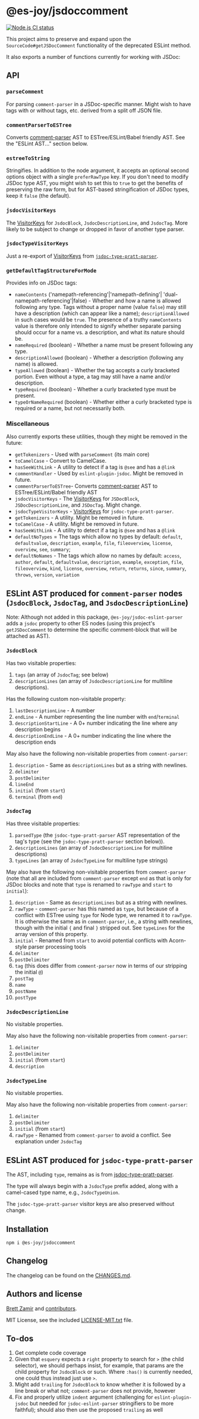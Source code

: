 # @es-joy/jsdoccomment

[![Node.js CI status](https://github.com/brettz9/getJSDocComment/workflows/Node.js%20CI/badge.svg)](https://github.com/brettz9/getJSDocComment/actions)

This project aims to preserve and expand upon the
`SourceCode#getJSDocComment` functionality of the deprecated ESLint method.

It also exports a number of functions currently for working with JSDoc:

## API

### `parseComment`

For parsing `comment-parser` in a JSDoc-specific manner.
Might wish to have tags with or without tags, etc. derived from a split off
JSON file.

### `commentParserToESTree`

Converts [comment-parser](https://github.com/syavorsky/comment-parser)
AST to ESTree/ESLint/Babel friendly AST. See the "ESLint AST..." section below.

### `estreeToString`

Stringifies. In addition to the node argument, it accepts an optional second
options object with a single `preferRawType` key. If you don't need to modify
JSDoc type AST, you might wish to set this to `true` to get the benefits of
preserving the raw form, but for AST-based stringification of JSDoc types,
keep it `false` (the default).

### `jsdocVisitorKeys`

The [VisitorKeys](https://github.com/eslint/eslint-visitor-keys)
for `JsdocBlock`, `JsdocDescriptionLine`, and `JsdocTag`. More likely to be
subject to change or dropped in favor of another type parser.

### `jsdocTypeVisitorKeys`

Just a re-export of [VisitorKeys](https://github.com/eslint/eslint-visitor-keys)
from [`jsdoc-type-pratt-parser`](https://github.com/simonseyock/jsdoc-type-pratt-parser/).

### `getDefaultTagStructureForMode`

Provides info on JSDoc tags:

- `nameContents` ('namepath-referencing'|'namepath-defining'|
    'dual-namepath-referencing'|false) - Whether and how a name is allowed
    following any type. Tags without a proper name (value `false`) may still
    have a description (which can appear like a name); `descriptionAllowed`
    in such cases would be `true`.
    The presence of a truthy `nameContents` value is therefore only intended
    to signify whether separate parsing should occur for a name vs. a
    description, and what its nature should be.
- `nameRequired` (boolean) - Whether a name must be present following any type.
- `descriptionAllowed` (boolean) - Whether a description (following any name)
    is allowed.
- `typeAllowed` (boolean) - Whether the tag accepts a curly bracketed portion.
    Even without a type, a tag may still have a name and/or description.
- `typeRequired` (boolean) - Whether a curly bracketed type must be present.
- `typeOrNameRequired` (boolean) - Whether either a curly bracketed type is
    required or a name, but not necessarily both.

### Miscellaneous

Also currently exports these utilities, though they might be removed in the
future:

- `getTokenizers` - Used with `parseComment` (its main core)
- `toCamelCase` - Convert to CamelCase.
- `hasSeeWithLink` - A utility to detect if a tag is `@see` and has a `@link`
- `commentHandler` - Used by `eslint-plugin-jsdoc`. Might be removed in future.
- `commentParserToESTree`- Converts [comment-parser](https://github.com/syavorsky/comment-parser)
    AST to ESTree/ESLint/Babel friendly AST
- `jsdocVisitorKeys` - The [VisitorKeys](https://github.com/eslint/eslint-visitor-keys)
    for `JSDocBlock`, `JSDocDescriptionLine`, and `JSDocTag`. Might change.
- `jsdocTypeVisitorKeys` - [VisitorKeys](https://github.com/eslint/eslint-visitor-keys)
    for `jsdoc-type-pratt-parser`.
- `getTokenizers` - A utility. Might be removed in future.
- `toCamelCase` - A utility. Might be removed in future.
- `hasSeeWithLink` - A utility to detect if a tag is `@see` and has a `@link`
- `defaultNoTypes` = The tags which allow no types by default:
    `default`, `defaultvalue`, `description`, `example`, `file`,
    `fileoverview`, `license`, `overview`, `see`, `summary`;
- `defaultNoNames` - The tags which allow no names by default:
    `access`, `author`, `default`, `defaultvalue`, `description`, `example`,
    `exception`, `file`, `fileoverview`, `kind`, `license`, `overview`,
    `return`, `returns`, `since`, `summary`, `throws`, `version`, `variation`

## ESLint AST produced for `comment-parser` nodes (`JsdocBlock`, `JsdocTag`, and `JsdocDescriptionLine`)

Note: Although not added in this package, `@es-joy/jsdoc-eslint-parser` adds
a `jsdoc` property to other ES nodes (using this project's `getJSDocComment`
to determine the specific comment-block that will be attached as AST).

### `JsdocBlock`

Has two visitable properties:

1. `tags` (an array of `JsdocTag`; see below)
2. `descriptionLines` (an array of `JsdocDescriptionLine` for multiline
    descriptions).

Has the following custom non-visitable property:

1. `lastDescriptionLine` - A number
2. `endLine` - A number representing the line number with `end`/`terminal`
3. `descriptionStartLine` - A 0+ number indicating the line where any
    description begins
4. `descriptionEndLine` - A 0+ number indicating the line where the description
    ends

May also have the following non-visitable properties from `comment-parser`:

1. `description` - Same as `descriptionLines` but as a string with newlines.
2. `delimiter`
3. `postDelimiter`
4. `lineEnd`
5. `initial` (from `start`)
6. `terminal` (from `end`)

### `JsdocTag`

Has three visitable properties:

1. `parsedType` (the `jsdoc-type-pratt-parser` AST representation of the tag's
    type (see the `jsdoc-type-pratt-parser` section below)).
2. `descriptionLines` (an array of `JsdocDescriptionLine` for multiline
    descriptions)
3. `typeLines` (an array of `JsdocTypeLine` for multiline type strings)

May also have the following non-visitable properties from `comment-parser`
(note that all are included from `comment-parser` except `end` as that is only
for JSDoc blocks and note that `type` is renamed to `rawType` and `start` to
`initial`):

1. `description` - Same as `descriptionLines` but as a string with newlines.
2. `rawType` - `comment-parser` has this named as `type`, but because of a
    conflict with ESTree using `type` for Node type, we renamed it to
    `rawType`. It is otherwise the same as in `comment-parser`, i.e., a string
    with newlines, though with the initial `{` and final `}` stripped out.
    See `typeLines` for the array version of this property.
3. `initial` - Renamed from `start` to avoid potential conflicts with
    Acorn-style parser processing tools
4. `delimiter`
5. `postDelimiter`
6. `tag` (this does differ from `comment-parser` now in terms of our stripping
    the initial `@`)
7. `postTag`
8. `name`
9. `postName`
10. `postType`

### `JsdocDescriptionLine`

No visitable properties.

May also have the following non-visitable properties from `comment-parser`:

1. `delimiter`
2. `postDelimiter`
3. `initial` (from `start`)
4. `description`

### `JsdocTypeLine`

No visitable properties.

May also have the following non-visitable properties from `comment-parser`:

1. `delimiter`
2. `postDelimiter`
3. `initial` (from `start`)
4. `rawType` - Renamed from `comment-parser` to avoid a conflict. See
    explanation under `JsdocTag`

## ESLint AST produced for `jsdoc-type-pratt-parser`

The AST, including `type`, remains as is from [jsdoc-type-pratt-parser](https://github.com/simonseyock/jsdoc-type-pratt-parser/).

The type will always begin with a `JsdocType` prefix added, along with a
camel-cased type name, e.g., `JsdocTypeUnion`.

The `jsdoc-type-pratt-parser` visitor keys are also preserved without change.

## Installation

```shell
npm i @es-joy/jsdoccomment
```

## Changelog

The changelog can be found on the [CHANGES.md](./CHANGES.md).
<!--## Contributing

Everyone is welcome to contribute. Please take a moment to review the [contributing guidelines](CONTRIBUTING.md).
-->
## Authors and license

[Brett Zamir](http://brett-zamir.me/) and
[contributors](https://github.com/es-joy/jsdoc-eslint-parser/graphs/contributors).

MIT License, see the included [LICENSE-MIT.txt](LICENSE-MIT.txt) file.

## To-dos

1. Get complete code coverage
1. Given that `esquery` expects a `right` property to search for `>` (the
    child selector), we should perhaps insist, for example, that params are
    the child property for `JsdocBlock` or such. Where `:has()` is currently
    needed, one could thus instead just use `>`.
1. Might add `trailing` for `JsdocBlock` to know whether it is followed by a
    line break or what not; `comment-parser` does not provide, however
1. Fix and properly utilize `indent` argument (challenging for
    `eslint-plugin-jsdoc` but needed for `jsdoc-eslint-parser` stringifiers
    to be more faithful); should also then use the proposed `trailing` as well
